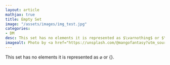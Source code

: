 ```yaml
---
layout: article
mathjax: true
title: Empty Set
image: "/assets/images/img_test.jpg"
categories:
- DM
desc: This set has no elements it is represented as $\varnothing$ or $\{ \}$. 
imagealt: Photo by <a href="https://unsplash.com/@mangofantasy?utm_source=unsplash&utm_medium=referral&utm_content=creditCopyText">Tim Johnson</a> on <a href="https://unsplash.com/s/photos/logic?utm_source=unsplash&utm_medium=referral&utm_content=creditCopyText">Unsplash</a>
---
```

This set has no elements it is represented as $\varnothing$ or $\{ \}$.